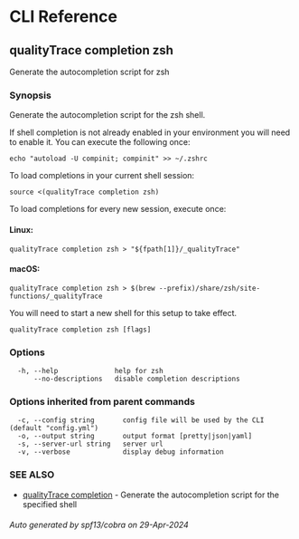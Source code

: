 # CLI Reference
## qualityTrace completion zsh

Generate the autocompletion script for zsh

### Synopsis

Generate the autocompletion script for the zsh shell.

If shell completion is not already enabled in your environment you will need
to enable it.  You can execute the following once:

```
echo "autoload -U compinit; compinit" >> ~/.zshrc
```

To load completions in your current shell session:

```
source <(qualityTrace completion zsh)
```

To load completions for every new session, execute once:

#### Linux:

```
qualityTrace completion zsh > "${fpath[1]}/_qualityTrace"
```

#### macOS:

```
qualityTrace completion zsh > $(brew --prefix)/share/zsh/site-functions/_qualityTrace
```

You will need to start a new shell for this setup to take effect.


```
qualityTrace completion zsh [flags]
```

### Options

```
  -h, --help              help for zsh
      --no-descriptions   disable completion descriptions
```

### Options inherited from parent commands

```
  -c, --config string       config file will be used by the CLI (default "config.yml")
  -o, --output string       output format [pretty|json|yaml]
  -s, --server-url string   server url
  -v, --verbose             display debug information
```

### SEE ALSO

* [qualityTrace completion](qualityTrace_completion.md)	 - Generate the autocompletion script for the specified shell

###### Auto generated by spf13/cobra on 29-Apr-2024

